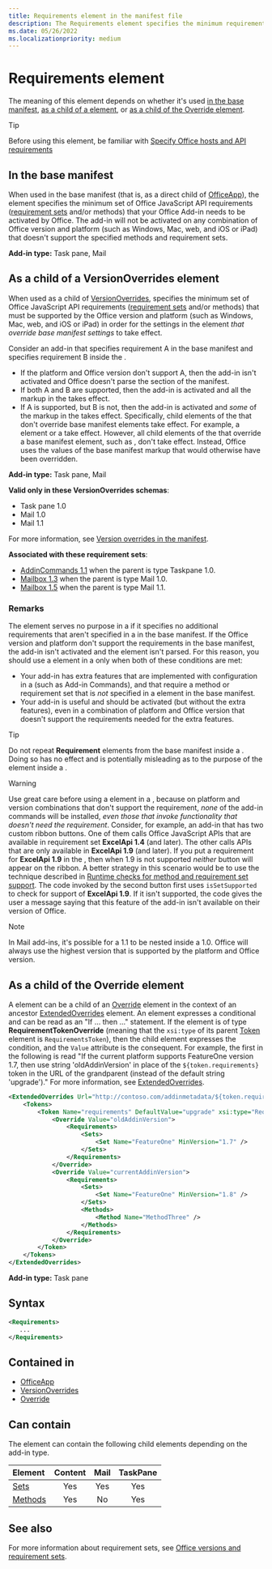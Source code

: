 ```yaml
---
title: Requirements element in the manifest file
description: The Requirements element specifies the minimum requirement set and methods your Office Add-in needs to be activated by Office or to override base manifest settings.
ms.date: 05/26/2022
ms.localizationpriority: medium
---
```


# Requirements element

The meaning of this element depends on whether it's used [in the base manifest](#in-the-base-manifest), [as a child of a **<VersionOverrides>** element](#as-a-child-of-a-versionoverrides-element), or [as a child of the Override element](#as-a-child-of-the-override-element).

> [!TIP]
> Before using this element, be familiar with [Specify Office hosts and API requirements](/office/dev/add-ins/develop/specify-office-hosts-and-api-requirements)

## In the base manifest

When used in the base manifest (that is, as a direct child of [OfficeApp](officeapp.md)), the **<Requirements>** element specifies the minimum set of Office JavaScript API requirements ([requirement sets](/office/dev/add-ins/develop/office-versions-and-requirement-sets#specify-office-applications-and-requirement-sets) and/or methods) that your Office Add-in needs to be activated by Office. The add-in will not be activated on any combination of Office version and platform (such as Windows, Mac, web, and iOS or iPad) that doesn't support the specified methods and requirement sets.

**Add-in type:** Task pane, Mail

## As a child of a VersionOverrides element

When used as a child of [VersionOverrides](versionoverrides.md), specifies the minimum set of Office JavaScript API requirements ([requirement sets](/office/dev/add-ins/develop/office-versions-and-requirement-sets#specify-office-applications-and-requirement-sets) and/or methods) that must be supported by the Office version and platform (such as Windows, Mac, web, and iOS or iPad) in order for the settings in the **<VersionOverrides>** element *that override base manifest settings* to take effect.

Consider an add-in that specifies requirement A in the base manifest and specifies requirement B inside the **<VersionOverrides>**.

- If the platform and Office version don't support A, then the add-in isn't activated and Office doesn't parse the **<VersionOverrides>** section of the manifest.
- If both A and B are supported, then the add-in is activated and all the markup in the **<VersionOverrides>** takes effect. 
- If A is supported, but B is not, then the add-in is activated and *some* of the markup in the **<VersionOverrides>** takes effect. Specifically, child elements of the **<VersionOverrides>** that don't override base manifest elements take effect. For example, a **<WebApplicationInfo>** element or a **<EquivalentAddins>** take effect. However, all child elements of the **<VersionOverrides>** that override a base manifest element, such as **<Hosts>**, don't take effect. Instead, Office uses the values of the base manifest markup that would otherwise have been overridden.

**Add-in type:** Task pane, Mail

**Valid only in these VersionOverrides schemas**:

- Task pane 1.0
- Mail 1.0
- Mail 1.1

For more information, see [Version overrides in the manifest](/office/dev/add-ins/develop/add-in-manifests#version-overrides-in-the-manifest).

**Associated with these requirement sets**:

- [AddinCommands 1.1](../requirement-sets/common/add-in-commands-requirement-sets.md) when the parent **<VersionOverrides>** is type Taskpane 1.0.
- [Mailbox 1.3](../requirement-sets/outlook/requirement-set-1.3/outlook-requirement-set-1.3.md) when the parent **<VersionOverrides>** is type Mail 1.0.
- [Mailbox 1.5](../requirement-sets/outlook/requirement-set-1.5/outlook-requirement-set-1.5.md) when the parent **<VersionOverrides>** is type Mail 1.1.

### Remarks

The **<Requirements>** element serves no purpose in a **<VersionOverrides>** if it specifies no additional requirements that aren't specified in a **<Requirements>** in the base manifest. If the Office version and platform don't support the requirements in the base manifest, the add-in isn't activated and the **<VersionOverrides>** element isn't parsed. For this reason, you should use a **<Requirements>** element in a **<VersionOverrides>** only when both of these conditions are met:

- Your add-in has extra features that are implemented with configuration in a **<VersionOverrides>** (such as Add-in Commands), and that require a method or requirement set that is *not* specified in a **<Requirements>** element in the base manifest.
- Your add-in is useful and should be activated (but without the extra features), even in a combination of platform and Office version that doesn't support the requirements needed for the extra features.

> [!TIP]
> Do not repeat **Requirement** elements from the base manifest inside a **<VersionOverrides>**. Doing so has no effect and is potentially misleading as to the purpose of the **<Requirements>** element inside a **<VersionOverrides>**.

> [!WARNING]
> Use great care before using a **<Requirements>** element in a **<VersionOverrides>**, because on platform and version combinations that don't support the requirement, *none* of the add-in commands will be installed, *even those that invoke functionality that doesn't need the requirement*. Consider, for example, an add-in that has two custom ribbon buttons. One of them calls Office JavaScript APIs that are available in requirement set **ExcelApi 1.4** (and later). The other calls APIs that are only available in **ExcelApi 1.9** (and later). If you put a requirement for **ExcelApi 1.9** in the **<VersionOverrides>**, then when 1.9 is not supported *neither* button will appear on the ribbon. A better strategy in this scenario would be to use the technique described in [Runtime checks for method and requirement set support](/office/dev/add-ins/develop/specify-office-hosts-and-api-requirements#runtime-checks-for-method-and-requirement-set-support). The code invoked by the second button first uses `isSetSupported` to check for support of **ExcelApi 1.9**. If it isn't supported, the code gives the user a message saying that this feature of the add-in isn't available on their version of Office. 

> [!NOTE]
> In Mail add-ins, it's possible for a **<VersionOverrides>** 1.1 to be nested inside a **<VersionOverrides>** 1.0. Office will always use the highest version **<VersionOverrides>** that is supported by the platform and Office version.

## As a child of the Override element

A **<Requirements>** element can be a child of an [Override](override.md) element in the context of an ancestor [ExtendedOverrides](extendedoverrides.md) element. An **<Override>** element expresses a conditional and can be read as an "If ... then ..." statement. If the **<Override>** element is of type **RequirementTokenOverride** (meaning that the `xsi:type` of its parent [Token](token.md) element is `RequirementsToken`), then the child **<Requirements>** element expresses the condition, and the `Value` attribute is the consequent. For example, the first **<Override>** in the following is read "If the current platform supports FeatureOne version 1.7, then use string 'oldAddinVersion' in place of the `${token.requirements}` token in the URL of the grandparent **<ExtendedOverrides>** (instead of the default string 'upgrade')." For more information, see [ExtendedOverrides](extendedoverrides.md).

```xml
<ExtendedOverrides Url="http://contoso.com/addinmetadata/${token.requirements}/extended-manifest-overrides.json">
    <Tokens>
        <Token Name="requirements" DefaultValue="upgrade" xsi:type="RequirementsToken">
            <Override Value="oldAddinVersion">
                <Requirements>
                    <Sets>
                        <Set Name="FeatureOne" MinVersion="1.7" />
                    </Sets>
                </Requirements>
            </Override>
            <Override Value="currentAddinVersion">
                <Requirements>
                    <Sets>
                        <Set Name="FeatureOne" MinVersion="1.8" />
                    </Sets>
                    <Methods>
                        <Method Name="MethodThree" />
                    </Methods>
                </Requirements>
            </Override>
        </Token>
    </Tokens>
</ExtendedOverrides>
```

**Add-in type:** Task pane

## Syntax

```XML
<Requirements>
   ...
</Requirements>
```

## Contained in

- [OfficeApp](officeapp.md)
- [VersionOverrides](versionoverrides.md)
- [Override](override.md)

## Can contain

The **<Requirements>** element can contain the following child elements depending on the add-in type.

|Element|Content|Mail|TaskPane|
|:-----|:-----:|:-----:|:-----:|
|[Sets](sets.md)|Yes|Yes|Yes|
|[Methods](methods.md)|Yes|No|Yes|

## See also

For more information about requirement sets, see [Office versions and requirement sets](/office/dev/add-ins/develop/office-versions-and-requirement-sets).
